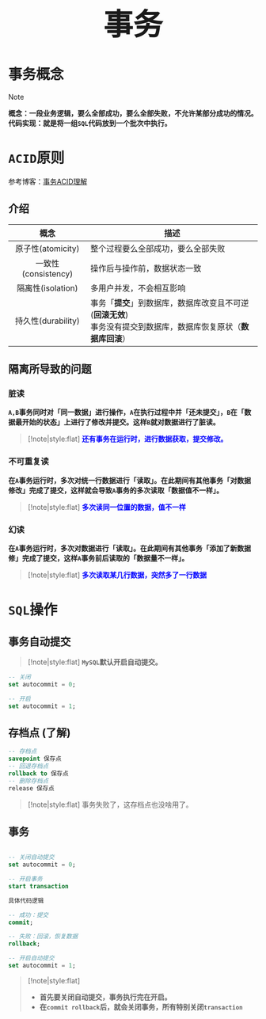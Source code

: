  <h1 style="font-size:60px;text-align:center;">事务</h1>
 
# 事务概念

> [!note]
> **概念：一段业务逻辑，要么全部成功，要么全部失败，不允许某部分成功的情况。**
> **代码实现：就是将一组`SQL`代码放到一个批次中执行。**

# `ACID`原则

参考博客：[事务ACID理解](https://blog.csdn.net/dengjili/article/details/82468576)

## 介绍

|        概念         | 描述                                                                                                                   |
| :-----------------: | ---------------------------------------------------------------------------------------------------------------------- |
|  原子性(atomicity)  | 整个过程要么全部成功，要么全部失败                                                                                     |
| 一致性(consistency) | 操作后与操作前，数据状态一致                                                                                           |
|  隔离性(isolation)  | 多用户并发，不会相互影响                                                                                               |
| 持久性(durability)  | 事务「**提交**」到数据库，数据库改变且不可逆(**回滚无效**) <br> 事务没有提交到数据库，数据库恢复原状（**数据库回滚**） |


## 隔离所导致的问题

### 脏读

**`A,B`事务同时对「同一数据」进行操作，`A`在执行过程中并「还未提交」，`B`在「数据最开始的状态」上进行了修改并提交。这样`B`就对数据进行了脏读。**

> [!note|style:flat]
> <span style="color:blue;font-weight:bold"> 还有事务在运行时，进行数据获取，提交修改。 </span>

### 不可重复读

**在`A`事务运行时，多次对统一行数据进行「读取」。在此期间有其他事务「对数据修改」完成了提交，这样就会导致`A`事务的多次读取「数据值不一样」。**

> [!note|style:flat]
> <span style="color:blue;font-weight:bold"> 多次读同一位置的数据，值不一样 </span>

### 幻读

**在`A`事务运行时，多次对数据进行「读取」。在此期间有其他事务「添加了新数据修」完成了提交，这样`A`事务前后读取的「数据量不一样」。**

> [!note|style:flat]
> <span style="color:blue;font-weight:bold"> 多次读取某几行数据，突然多了一行数据 </span>

# `SQL`操作

## 事务自动提交

> [!note|style:flat]
> **`MySQL`默认开启自动提交。**

```sql
-- 关闭
set autocommit = 0;

-- 开启
set autocommit = 1;
```

## 存档点 (了解)

```sql
-- 存档点
savepoint 保存点
-- 回退存档点
rollback to 保存点
-- 删除存档点
release 保存点
```

> [!note|style:flat]
> 事务失败了，这存档点也没啥用了。

## 事务


```sql

-- 关闭自动提交
set autocommit = 0;

-- 开启事务
start transaction

具体代码逻辑

-- 成功：提交
commit;

-- 失败：回滚，恢复数据
rollback;

-- 开启自动提交
set autocommit = 1;

```

> [!note|style:flat]
> - **首先要关闭自动提交，事务执行完在开启。**
> - **在`commit rollback`后，就会关闭事务，所有特别关闭`transaction`**


